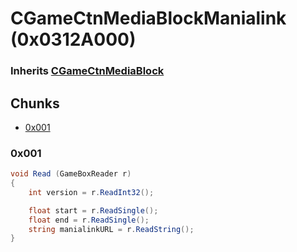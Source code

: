 # CGameCtnMediaBlockManialink (0x0312A000)

### Inherits [CGameCtnMediaBlock](CGameCtnMediaBlock.md)

## Chunks

- [0x001](#0x001)

### 0x001

```cs
void Read (GameBoxReader r)
{
    int version = r.ReadInt32();

    float start = r.ReadSingle();
    float end = r.ReadSingle();
    string manialinkURL = r.ReadString();
}
```
